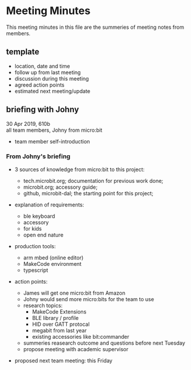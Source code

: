 # Meeting Minutes  

This meeting minutes in this file are the summeries of meeting notes from members.  


## template
- location, date and time  
- follow up from last meeting
- discussion during this meeting
- agreed action points  
- estimated next meeting/update

## briefing with Johny  
30 Apr 2019, 610b  
all team members, Johny from micro:bit  
- team member self-introduction
### From Johny's briefing
- 3 sources of knowledge from micro:bit to this project:
    - tech.microbit.org; documentation for previous work done;
    - microbit.org; accessory guide;
    - github, microbit-dal; the starting point for this project;
- explanation of requirements:
    - ble keyboard
    - accessory
    - for kids
    - open end nature
- production tools:
    - arm mbed (online editor)
    - MakeCode environment
    - typescript
    
- action points:
    - James will get one micro:bit from Amazon
    - Johny would send more micro:bits for the team to use
    - research topics:
        - MakeCode Extensions
        - BLE library / profile
        - HID over GATT protocal
        - megabit from last year
        - existing accessories like bit:commander
    - summeries reasearch outcome and questions before next Tuesday
    - propose meeting with academic supervisor
- proposed next team meeting: this Friday
